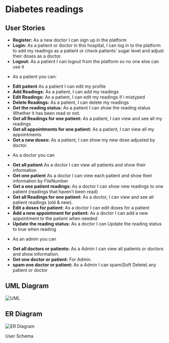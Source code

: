 # Diabetes readings

## User Stories
- **Register:** As a new doctor I can sign up in the platform
- **Login:** As a patient or doctor in this hospital, I can log in to the platform to add my readings as a patient or check patients' sugar level and adjust their doses as a doctor.
- **Logout:** As a patient I can logout from the platform so no one else can use it

* As a patient you can:
- **Edit patient** As a patient I can edit my profile
- **Add Readings:** As a patient, I can add my readings
- **Edit Readings:** As a patient, I can edit my readings if i mistyped
- **Delete Readings:** As a patient, I can delete my readings
- **Get the reading status:** As a patient I can show the reading status Whether it has been read or not.
- **Get all Readings for one patient:** As a patient, I can view and see all my readings
- **Get all appointments for one patient:** As a patient, I can view all my appointments
- **Get a new doses:** As a patient, I can show my new dose adjusted by doctor.
* As a doctor you can 
- **Get all patient** As a doctor I can view all patients and show their information
- **Get one patient** As a doctor I can view each patient and show their information by FileNumber
- **Get a one patient readings:** As a doctor I can show new readings to one patient (readings that haven't been read)
- **Get all Readings for one patient:** As a doctor, I can view and see all patient readings (old & new).
- **Edit a doses for patient:** As a doctor I can edit doses for a patient
- **Add a new appointment for patient:** As a doctor I can add a new appointment to the patient when needed
- **Update the reading status:** As a doctor I can Update the reading status to true when reading
* As an admin you can 
- **Get all doctors or patients:** As a Admin I can view all patients or doctors and show information.
- **Get one doctor or patient:** For Admin.
- **spam one doctor or patient:** As a Admin I can spam(Soft Delete) any patient or doctor

## UML Diagram
![UML](https://user-images.githubusercontent.com/92247958/146652653-9ee5b901-8062-443e-baf4-cdf60b7d4d9c.png)

## ER Diagram
![ER Diagram](https://user-images.githubusercontent.com/92247958/146652683-17829479-c00c-4cce-842d-6c1914a9e527.png)

User Schema


